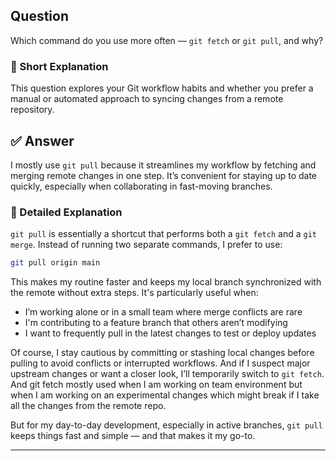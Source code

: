 ## Question  
Which command do you use more often — `git fetch` or `git pull`, and why?

### 📝 Short Explanation  
This question explores your Git workflow habits and whether you prefer a manual or automated approach to syncing changes from a remote repository.

## ✅ Answer  
I mostly use `git pull` because it streamlines my workflow by fetching and merging remote changes in one step. It’s convenient for staying up to date quickly, especially when collaborating in fast-moving branches.

### 📘 Detailed Explanation  
`git pull` is essentially a shortcut that performs both a `git fetch` and a `git merge`. Instead of running two separate commands, I prefer to use:

```bash
git pull origin main
```

This makes my routine faster and keeps my local branch synchronized with the remote without extra steps. It's particularly useful when:
- I’m working alone or in a small team where merge conflicts are rare
- I'm contributing to a feature branch that others aren’t modifying
- I want to frequently pull in the latest changes to test or deploy updates

Of course, I stay cautious by committing or stashing local changes before pulling to avoid conflicts or interrupted workflows. And if I suspect major upstream changes or want a closer look, I’ll temporarily switch to `git fetch`.
And git fetch mostly used when I am working on team environment but when I am working on an experimental changes which might break if I take all the changes from the remote repo.

But for my day-to-day development, especially in active branches, `git pull` keeps things fast and simple — and that makes it my go-to.

---
